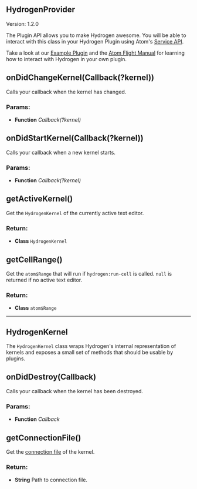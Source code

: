 

<!-- Start lib/plugin-api/hydrogen-provider.js -->

## HydrogenProvider

Version: 1.2.0 

The Plugin API allows you to make Hydrogen awesome.
You will be able to interact with this class in your Hydrogen Plugin using
Atom's [Service API](http://blog.atom.io/2015/03/25/new-services-API.html).

Take a look at our [Example Plugin](https://github.com/lgeiger/hydrogen-example-plugin)
and the [Atom Flight Manual](http://flight-manual.atom.io/hacking-atom/) for
learning how to interact with Hydrogen in your own plugin.

## onDidChangeKernel(Callback(?kernel))

Calls your callback when the kernel has changed.

### Params:

* **Function** *Callback(?kernel)* 

## onDidStartKernel(Callback(?kernel))

Calls your callback when a new kernel starts.

### Params:

* **Function** *Callback(?kernel)* 

## getActiveKernel()

Get the `HydrogenKernel` of the currently active text editor.

### Return:

* **Class** `HydrogenKernel`

## getCellRange()

Get the `atom$Range` that will run if `hydrogen:run-cell` is called.
`null` is returned if no active text editor.

### Return:

* **Class** `atom$Range`

--------

<!-- End lib/plugin-api/hydrogen-provider.js -->

<!-- Start lib/plugin-api/hydrogen-kernel.js -->

## HydrogenKernel

The `HydrogenKernel` class wraps Hydrogen's internal representation of kernels
and exposes a small set of methods that should be usable by plugins.

## onDidDestroy(Callback)

Calls your callback when the kernel has been destroyed.

### Params:

* **Function** *Callback* 

## getConnectionFile()

Get the [connection file](http://jupyter-notebook.readthedocs.io/en/latest/examples/Notebook/Connecting%20with%20the%20Qt%20Console.html) of the kernel.

### Return:

* **String** Path to connection file.

<!-- End lib/plugin-api/hydrogen-kernel.js -->

